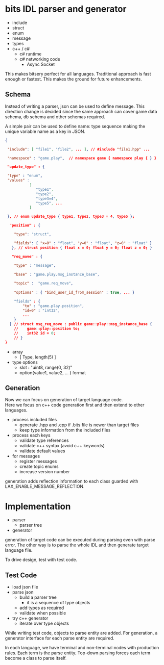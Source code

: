 # bits IDL parser and generator 

- include 
- struct 
- enum 
- message
- types 
- c++ / c# 
  - c# runtime 
  - c# networking code 
    - Async Socket 

This makes bitsery perfect for all languages. 
Traditional approach is fast enough or fastest. 
This makes the ground for future enhancements. 

## Schema 

Instead of writing a parser, json can be used to define message. 
This direction change is decided since the same approach can cover 
game data schema, db schema and other schemas required. 

A simple pair can be used to define name: type sequence making 
the unique variable name as a key in JSON. 

```json
{

 "include": [ "file1", "file2", ... ], // #include "file1.hpp" ... 

 "namespace" : "game.play",  // namespace game { namespace play { } }

 "update_type" : {

 "type" : "enum", 
 "values" : 
           [
              "type1", 
           	  "type2", 
              "type3=4", 
              "type5", ...  
           ]

 }, // enum update_type { type1, type2, type3 = 4, type5 };

  "position" : { 

    "type": "struct",  

    "fields": { "x=0" : "float", "y=0" : "float", "z=0" : "float" }
   }, // struct position { float x = 0; float y = 0; float z = 0; }

   "req_move" : {

    "type" : "message",
       
    "base" : "game.play.msg_instance_base", 

    "topic" :  "game.req_move", 
    
    "options" : { "bind_user_id_from_session" : true, ... }

    "fields" : {  
        "to" : "game.play.position", 
        "id=0" : "int32", 
        ...   
    } 
  } // struct msg_req_move : public game::play::msg_instance_base { 
    //    game::play::position to; 
	//    int32 id = 0;  
    // }
}
```

- array 
  - [ Type, length(5) ]
- type options
  - slot : "uint8, range(0, 32)"
  - option(value1, value2, ... ) format



## Generation 

Now we can focus on generation of target language code.  
Here we focus on c++ code generation first and then extend to other languages. 

- process included files 
  - generate .hpp and .cpp if .bits file is newer than target files 
  - keep type information from the included files
- process each keys 
  - validate type references 
  - validate c++ syntax (avoid c++ keywords)
  - validate default values
- for messages
  - register messages 
  - create topic enums 
  - increase version number

generation adds reflection information to each class guarded 
with LAX_ENABLE_MESSAGE_REFLECTION. 

# Implementation 

- parser 
  - parser tree
- generator

generation of target code can be executed during parsing even with parse error.  The other way is to parse the whole IDL and then generate target language file. 



To drive design, test with test code. 



## Test Code 

- load json file 
- parse json
  - build a parser tree 
    - it is a sequence of type objects 
  - add types as required 
  - validate when possible 
- try c++ generator
  - iterate over type objects 




While writing test code, objects to parse entity are added. For generation, a generator interface for each parse entity are required. 

In each language, we have terminal and non-terminal nodes with production rules. Each term is the parse entity. Top-down parsing forces each term become a class to parse itself. 






